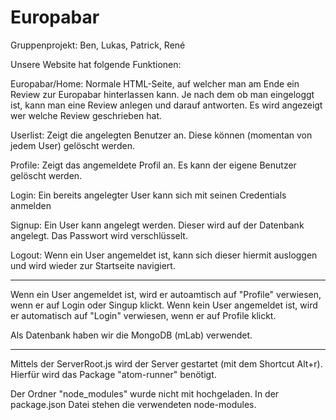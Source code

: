 # Europabar
Gruppenprojekt: Ben, Lukas, Patrick, René

Unsere Website hat folgende Funktionen:

Europabar/Home: Normale HTML-Seite, auf welcher man am Ende ein Review zur Europabar hinterlassen kann. Je nach dem ob man eingeloggt ist, kann man eine Review anlegen und darauf antworten. Es wird angezeigt wer welche Review geschrieben hat.

Userlist: Zeigt die angelegten Benutzer an. Diese können (momentan von jedem User) gelöscht werden.

Profile: Zeigt das angemeldete Profil an. Es kann der eigene Benutzer gelöscht werden.

Login: Ein bereits angelegter User kann sich mit seinen Credentials anmelden 

Signup: Ein User kann angelegt werden. Dieser wird auf der Datenbank angelegt. Das Passwort wird verschlüsselt.

Logout: Wenn ein User angemeldet ist, kann sich dieser hiermit ausloggen und wird wieder zur Startseite navigiert.
_________________________

Wenn ein User angemeldet ist, wird er autoamtisch auf "Profile" verwiesen, wenn er auf Login oder Singup klickt.
Wenn kein User angemeldet ist, wird er automatisch auf "Login" verwiesen, wenn er auf Profile klickt.

Als Datenbank haben wir die MongoDB (mLab) verwendet.

_________________________

Mittels der ServerRoot.js wird der Server gestartet (mit dem Shortcut Alt+r). Hierfür wird das Package "atom-runner" benötigt.

Der Ordner "node_modules" wurde nicht mit hochgeladen. In der package.json Datei stehen die verwendeten node-modules.
